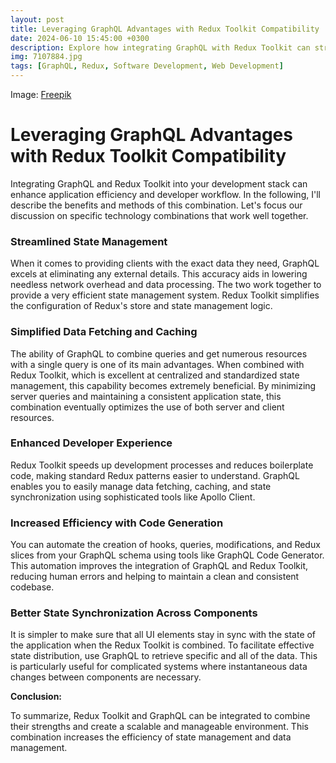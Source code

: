 ```yaml
---
layout: post
title: Leveraging GraphQL Advantages with Redux Toolkit Compatibility
date: 2024-06-10 15:45:00 +0300
description: Explore how integrating GraphQL with Redux Toolkit can streamline state management in your applications and enhance data handling efficiency.
img: 7107884.jpg
tags: [GraphQL, Redux, Software Development, Web Development]
---
```


Image: [Freepik](https://img.freepik.com/free-vector/application-programming-interface-concept-illustration_114360-9135.jpg?t=st=1718055597~exp=1718059197~hmac=df84d91e3dabc91748bb3ebd4e7258116d6c11449e17d1613a31e1348fd60d9b&w=1060)

# Leveraging GraphQL Advantages with Redux Toolkit Compatibility

Integrating GraphQL and Redux Toolkit into your development stack can enhance application efficiency and developer workflow. In the following, I'll describe the benefits and methods of this combination. Let's focus our discussion on specific technology combinations that work well together.

### Streamlined State Management

When it comes to providing clients with the exact data they need, GraphQL excels at eliminating any external details. This accuracy aids in lowering needless network overhead and data processing. The two work together to provide a very efficient state management system. Redux Toolkit simplifies the configuration of Redux's store and state management logic.

### Simplified Data Fetching and Caching

The ability of GraphQL to combine queries and get numerous resources with a single query is one of its main advantages. When combined with Redux Toolkit, which is excellent at centralized and standardized state management, this capability becomes extremely beneficial. By minimizing server queries and maintaining a consistent application state, this combination eventually optimizes the use of both server and client resources.

### Enhanced Developer Experience

Redux Toolkit speeds up development processes and reduces boilerplate code, making standard Redux patterns easier to understand. GraphQL enables you to easily manage data fetching, caching, and state synchronization using sophisticated tools like Apollo Client.

### Increased Efficiency with Code Generation

You can automate the creation of hooks, queries, modifications, and Redux slices from your GraphQL schema using tools like GraphQL Code Generator. This automation improves the integration of GraphQL and Redux Toolkit, reducing human errors and helping to maintain a clean and consistent codebase.

### Better State Synchronization Across Components

It is simpler to make sure that all UI elements stay in sync with the state of the application when the Redux Toolkit is combined. To facilitate effective state distribution, use GraphQL to retrieve specific and all of the data. This is particularly useful for complicated systems where instantaneous data changes between components are necessary.

**Conclusion:**

To summarize, Redux Toolkit and GraphQL can be integrated to combine their strengths and create a scalable and manageable environment. This combination increases the efficiency of state management and data management.

